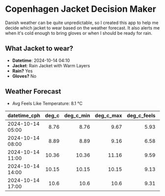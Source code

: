 
# Copenhagen Jacket Decision Maker

Danish weather can be quite unpredictable, so I created this app to help me decide which jacket to wear based on the weather forecast. 
It also alerts me when it's cold enough to bring gloves or when I should be ready for rain.

## What Jacket to wear?

- **Datetime**: 2024-10-14 04:10
- **Jacket**: Rain Jacket with Warm Layers
- **Rain?** Yes
- **Gloves?** No

## Weather Forecast
- Avg Feels Like Temperature: 8.1 °C

| datetime_cph     |   deg_c |   deg_c_min |   deg_c_max |   deg_c_feels | weather   | wind   | rain   |
|:-----------------|--------:|------------:|------------:|--------------:|:----------|:-------|:-------|
| 2024-10-14 05:00 |    8.76 |        8.76 |        9.67 |          5.93 | Rain      | Medium | Low    |
| 2024-10-14 08:00 |    8.89 |        8.89 |        9.16 |          6.58 | Clouds    | Low    | None   |
| 2024-10-14 11:00 |   10.36 |       10.36 |       11.16 |          9.59 | Rain      | Low    | Low    |
| 2024-10-14 14:00 |   10.15 |       10.15 |       10.15 |          9.13 | Rain      | Medium | Low    |
| 2024-10-14 17:00 |   10.6  |       10.6  |       10.6  |          9.31 | Clouds    | Medium | None   |
        